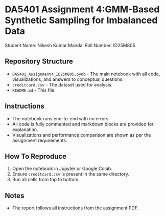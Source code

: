 # DA5401 Assignment 4:GMM-Based Synthetic Sampling for Imbalanced Data

Student Name: Nikesh Kumar Mandal 
Roll Number: ID25M805

## Repository Structure

- `DA5401_Assignment4_ID25M805.pynb` - The main notebook with all code, visualizations, and answers to conceptual questions.
- `creditcard.csv` - The dataset used for analysis.
- `README.md` - This file.

## Instructions

- The notebook runs end-to-end with no errors.
- All code is fully commented and markdown blocks are provided for explanation.
- Visualizations and performance comparison are shown as per the assignment requirements.

## How To Reproduce

1. Open the notebook in Jupyter or Google Colab.
2. Ensure `creditcard.csv` is present in the same directory.
3. Run all cells from top to bottom.

## Notes

- The report follows all instructions from the assignment PDF.

